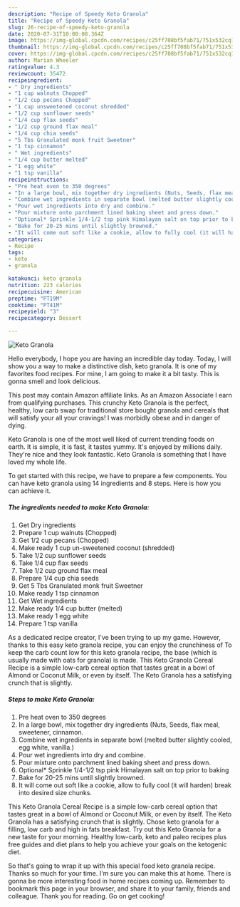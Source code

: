 ```yaml
---
description: "Recipe of Speedy Keto Granola"
title: "Recipe of Speedy Keto Granola"
slug: 26-recipe-of-speedy-keto-granola
date: 2020-07-31T10:00:08.364Z
image: https://img-global.cpcdn.com/recipes/c25ff708bf5fab71/751x532cq70/keto-granola-recipe-main-photo.jpg
thumbnail: https://img-global.cpcdn.com/recipes/c25ff708bf5fab71/751x532cq70/keto-granola-recipe-main-photo.jpg
cover: https://img-global.cpcdn.com/recipes/c25ff708bf5fab71/751x532cq70/keto-granola-recipe-main-photo.jpg
author: Marian Wheeler
ratingvalue: 4.3
reviewcount: 35472
recipeingredient:
- " Dry ingredients"
- "1 cup walnuts Chopped"
- "1/2 cup pecans Chopped"
- "1 cup unsweetened coconut shredded"
- "1/2 cup sunflower seeds"
- "1/4 cup flax seeds"
- "1/2 cup ground flax meal"
- "1/4 cup chia seeds"
- "5 Tbs Granulated monk fruit Sweetner"
- "1 tsp cinnamon"
- " Wet ingredients"
- "1/4 cup butter melted"
- "1 egg white"
- "1 tsp vanilla"
recipeinstructions:
- "Pre heat oven to 350 degrees"
- "In a large bowl, mix together dry ingredients (Nuts, Seeds, flax meal, sweetener, cinnamon."
- "Combine wet ingredients in separate bowl (melted butter slightly cooled, egg white, vanilla.)"
- "Pour wet ingredients into dry and combine."
- "Pour mixture onto parchment lined baking sheet and press down."
- "Optional* Sprinkle 1/4-1/2 tsp pink Himalayan salt on top prior to baking"
- "Bake for 20-25 mins until slightly browned."
- "It will come out soft like a cookie, allow to fully cool (it will harden) break into desired size chunks."
categories:
- Recipe
tags:
- keto
- granola

katakunci: keto granola 
nutrition: 223 calories
recipecuisine: American
preptime: "PT19M"
cooktime: "PT41M"
recipeyield: "3"
recipecategory: Dessert

---
```



![Keto Granola](https://img-global.cpcdn.com/recipes/c25ff708bf5fab71/751x532cq70/keto-granola-recipe-main-photo.jpg)

Hello everybody, I hope you are having an incredible day today. Today, I will show you a way to make a distinctive dish, keto granola. It is one of my favorites food recipes. For mine, I am going to make it a bit tasty. This is gonna smell and look delicious.

This post may contain Amazon affiliate links. As an Amazon Associate I earn from qualifying purchases. This crunchy Keto Granola is the perfect, healthy, low carb swap for traditional store bought granola and cereals that will satisfy your all your cravings! I was morbidly obese and in danger of dying.

Keto Granola is one of the most well liked of current trending foods on earth. It is simple, it is fast, it tastes yummy. It's enjoyed by millions daily. They're nice and they look fantastic. Keto Granola is something that I have loved my whole life.


To get started with this recipe, we have to prepare a few components. You can have keto granola using 14 ingredients and 8 steps. Here is how you can achieve it.

<!--inarticleads1-->

##### The ingredients needed to make Keto Granola:

1. Get  Dry ingredients
1. Prepare 1 cup walnuts (Chopped)
1. Get 1/2 cup pecans (Chopped)
1. Make ready 1 cup un-sweetened coconut (shredded)
1. Take 1/2 cup sunflower seeds
1. Take 1/4 cup flax seeds
1. Take 1/2 cup ground flax meal
1. Prepare 1/4 cup chia seeds
1. Get 5 Tbs Granulated monk fruit Sweetner
1. Make ready 1 tsp cinnamon
1. Get  Wet ingredients
1. Make ready 1/4 cup butter (melted)
1. Make ready 1 egg white
1. Prepare 1 tsp vanilla


As a dedicated recipe creator, I&#39;ve been trying to up my game. However, thanks to this easy keto granola recipe, you can enjoy the crunchiness of To keep the carb count low for this keto granola recipe, the base (which is usually made with oats for granola) is made. This Keto Granola Cereal Recipe is a simple low-carb cereal option that tastes great in a bowl of Almond or Coconut Milk, or even by itself. The Keto Granola has a satisfying crunch that is slightly. 

<!--inarticleads2-->

##### Steps to make Keto Granola:

1. Pre heat oven to 350 degrees
1. In a large bowl, mix together dry ingredients (Nuts, Seeds, flax meal, sweetener, cinnamon.
1. Combine wet ingredients in separate bowl (melted butter slightly cooled, egg white, vanilla.)
1. Pour wet ingredients into dry and combine.
1. Pour mixture onto parchment lined baking sheet and press down.
1. Optional* Sprinkle 1/4-1/2 tsp pink Himalayan salt on top prior to baking
1. Bake for 20-25 mins until slightly browned.
1. It will come out soft like a cookie, allow to fully cool (it will harden) break into desired size chunks.


This Keto Granola Cereal Recipe is a simple low-carb cereal option that tastes great in a bowl of Almond or Coconut Milk, or even by itself. The Keto Granola has a satisfying crunch that is slightly. Chose keto granola for a filling, low carb and high in fats breakfast. Try out this Keto Granola for a new taste for your morning. Healthy low-carb, keto and paleo recipes plus free guides and diet plans to help you achieve your goals on the ketogenic diet. 

So that's going to wrap it up with this special food keto granola recipe. Thanks so much for your time. I'm sure you can make this at home. There is gonna be more interesting food in home recipes coming up. Remember to bookmark this page in your browser, and share it to your family, friends and colleague. Thank you for reading. Go on get cooking!
